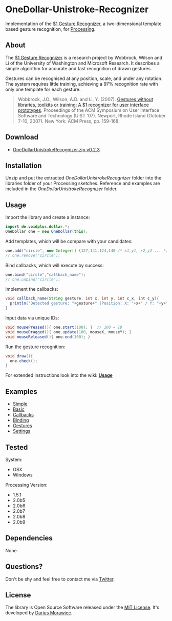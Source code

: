 # OneDollar-Unistroke-Recognizer

Implementation of the [$1 Gesture Recognizer](http://depts.washington.edu/aimgroup/proj/dollar/), a two-dimensional template based gesture recognition, for [Processing](http://processing.org/).


## About

The [$1 Gesture Recognizer](http://depts.washington.edu/aimgroup/proj/dollar/) is a research project by Wobbrock, Wilson and Li of the University of Washington and Microsoft Research. It describes a simple algorithm for accurate and fast recognition of drawn gestures.

Gestures can be recognised at any position, scale, and under any rotation. The system requires little training, achieving a 97% recognition rate with only one template for each gesture.

> Wobbrock, J.O., Wilson, A.D. and Li, Y. (2007). [Gestures without libraries, toolkits or training: A $1 recognizer for user interface prototypes](http://faculty.washington.edu/wobbrock/pubs/uist-07.1.pdf). Proceedings of the ACM Symposium on User Interface Software and Technology (UIST '07). Newport, Rhode Island (October 7-10, 2007). New York: ACM Press, pp. 159-168.


## Download

* [OneDollarUnistrokeRecognizer.zip v0.2.3](https://raw.github.com/voidplus/onedollar-unistroke-recognizer/master/download/OneDollarUnistrokeRecognizer.zip)


## Installation

Unzip and put the extracted *OneDollarUnistrokeRecognizer* folder into the libraries folder of your Processing sketches. Reference and examples are included in the *OneDollarUnistrokeRecognizer* folder.


## Usage

Import the library and create a instance:

```java
import de.voidplus.dollar.*;
OneDollar one = new OneDollar(this);
```

Add templates, which will be compare with your candidates:

```java
one.add("circle", new Integer[] {127,141,124,140 /* x1,y1, x2,y2 ... */ });
// one.remove("circle");
```
Bind callbacks, which will execute by success:

```java
one.bind("circle","callback_name");
// one.unbind("circle");
```

Implement the callbacks:

```java
void callback_name(String gesture, int x, int y, int c_x, int c_y){
  println("Detected gesture: "+gesture+" (Position: X: "+x+" / Y: "+y+", Centroid: X: "+c_x+" / Y: "+c_y+")");
}
```

Input data via unique IDs:

```java
void mousePressed(){ one.start(100); }  // 100 = ID
void mouseDragged(){ one.update(100, mouseX, mouseY); }
void mouseReleased(){ one.end(100); }
```

Run the gesture recognition:

```java
void draw(){
  one.check();
}
```

For extended instructions look into the wiki: [**Usage**](https://github.com/voidplus/onedollar-unistroke-recognizer/wiki/Usage)


## Examples

* [Simple](https://github.com/voidplus/onedollar-unistroke-recognizer/blob/master/examples/e0_simple/e0_simple.pde)
* [Basic](https://github.com/voidplus/onedollar-unistroke-recognizer/blob/master/examples/e1_basic/e1_basic.pde)
* [Callbacks](https://github.com/voidplus/onedollar-unistroke-recognizer/blob/master/examples/e2_several_callbacks/e2_several_callbacks.pde)
* [Binding](https://github.com/voidplus/onedollar-unistroke-recognizer/blob/master/examples/e3_local_binding/e3_local_binding.pde)
* [Gestures](https://github.com/voidplus/onedollar-unistroke-recognizer/blob/master/examples/e4_more_gestures/e4_more_gestures.pde)
* [Settings](https://github.com/voidplus/onedollar-unistroke-recognizer/blob/master/examples/e5_settings/e5_settings.pde)

<!--

With dependencies:

* [LeapMotion](https://github.com/voidplus/onedollar-unistroke-recognizer/blob/master/examples/e6_leapmotion/e6_leapmotion.pde) with [https://github.com/voidplus/leap-motion-processing](https://github.com/voidplus/leap-motion-processing)

-->

## Tested

System:

* OSX
* Windows

Processing Version:

* 1.5.1
* 2.0b5
* 2.0b6
* 2.0b7
* 2.0b8
* 2.0b9


## Dependencies

None.


## Questions?

Don't be shy and feel free to contact me via [Twitter](https://twitter.com/darius_morawiec).


## License

The library is Open Source Software released under the [MIT License](https://raw.github.com/voidplus/onedollar-unistroke-recognizer/master/MIT-LICENSE.txt). It's developed by [Darius Morawiec](http://voidplus.de).